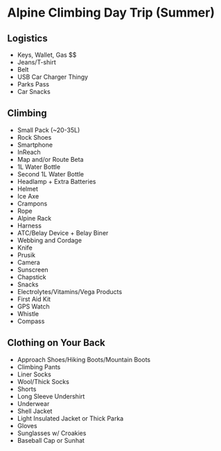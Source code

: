Alpine Climbing Day Trip (Summer)
=================================

## Logistics 

- Keys, Wallet, Gas $$
- Jeans/T-shirt
- Belt
- USB Car Charger Thingy
- Parks Pass
- Car Snacks

## Climbing

- Small Pack (~20-35L)
- Rock Shoes
- Smartphone
- InReach
- Map and/or Route Beta
- 1L Water Bottle
- Second 1L Water Bottle
- Headlamp + Extra Batteries
- Helmet
- Ice Axe
- Crampons
- Rope
- Alpine Rack
- Harness
- ATC/Belay Device + Belay Biner
- Webbing and Cordage
- Knife
- Prusik
- Camera
- Sunscreen
- Chapstick
- Snacks
- Electrolytes/Vitamins/Vega Products
- First Aid Kit
- GPS Watch
- Whistle
- Compass

## Clothing on Your Back

- Approach Shoes/Hiking Boots/Mountain Boots
- Climbing Pants
- Liner Socks
- Wool/Thick Socks
- Shorts
- Long Sleeve Undershirt
- Underwear
- Shell Jacket
- Light Insulated Jacket or Thick Parka 
- Gloves
- Sunglasses w/ Croakies
- Baseball Cap or Sunhat
